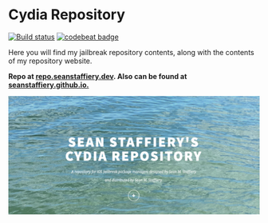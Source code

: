 # Cydia Repository

[![Build status](https://ci.appveyor.com/api/projects/status/e82566b94o9wfxjy?svg=true)](https://ci.appveyor.com/project/SeanStaffiery/seanstaffiery-github-io)
[![codebeat badge](https://codebeat.co/badges/505af13c-6f62-431a-b0a5-6bbc0d2b8a4c)](https://codebeat.co/projects/github-com-seanstaffiery-seanstaffiery-github-io-master)

Here you will find my jailbreak repository contents, along with the contents of my repository website. 

<strong>Repo at <a href="https://repo.seanstaffiery.dev">repo.seanstaffiery.dev</a>. Also can be found at <a href="https://seanstaffiery.github.io">seanstaffiery.github.io.</a></strong>

<img src="media/website.png">

